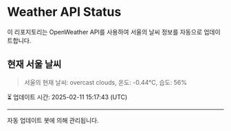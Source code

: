 
# Weather API Status

이 리포지토리는 OpenWeather API를 사용하여 서울의 날씨 정보를 자동으로 업데이트합니다.

## 현재 서울 날씨
> 서울의 현재 날씨: overcast clouds, 온도: -0.44°C, 습도: 56%

⏳ 업데이트 시간: 2025-02-11 15:17:43 (UTC)

---
자동 업데이트 봇에 의해 관리됩니다.
